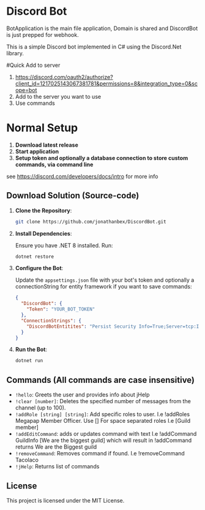 # Discord Bot

BotApplication is the main file application, Domain is shared and DiscordBot is just prepped for webhook.

This is a simple Discord bot implemented in C# using the Discord.Net library.

#Quick Add to server
1. https://discord.com/oauth2/authorize?client_id=1217025143067381781&permissions=8&integration_type=0&scope=bot
2. Add to the server you want to use
3. Use commands

# Normal Setup
1. **Download latest release**
2. **Start application**
3. **Setup token and optionally a database connection to store custom commands, via command line**
   
see https://discord.com/developers/docs/intro for more info


## Download Solution (Source-code)

1. **Clone the Repository**:

    ```bash
    git clone https://github.com/jonathanbex/DiscordBot.git
    ```

2. **Install Dependencies**:

    Ensure you have .NET 8 installed. Run:

    ```bash
    dotnet restore
    ```

3. **Configure the Bot**:

    Update the `appsettings.json` file with your bot's token and optionally a connectionString for entity framework if you want to save commands:

    ```json
    {
      "DiscordBot": {
        "Token": "YOUR_BOT_TOKEN"
      },
      "ConnectionStrings": {
        "DiscordBotEntitites": "Persist Security Info=True;Server=tcp:IPADDRESS,1433;Initial Catalog=DB;User ID=DBUSER;Password=DBPassword;multipleactiveresultsets=True;TrustServerCertificate=True"
      }
    }
    ```

4. **Run the Bot**:

    ```bash
    dotnet run
    ```

## Commands (All commands are case insensitive)
- `!hello`: Greets the user and provides info about jHelp
- `!clear [number]`: Deletes the specified number of messages from the channel (up to 100).
- `!addRole [string] [string]`: Add specific roles to user. I.e !addRoles Megapap Member Officer. Use [] For space separated roles I.e [Guild member]
- `!addEditCommand`: adds or updates command with text I.e !addCommand GuildInfo [We are the biggest guild] which will result in !addCommand returns We are the Biggest guild
- `!removeCommand`: Removes command if found. I.e !removeCommand Tacolaco
- `!jHelp`: Returns list of commands
## License

This project is licensed under the MIT License.

